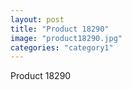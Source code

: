 ```yaml
---
layout: post
title: "Product 18290"
image: "product18290.jpg"
categories: "category1"
---
```

Product 18290
